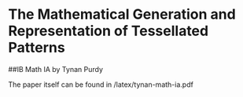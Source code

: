 # The Mathematical Generation and Representation of Tessellated Patterns
##IB Math IA by Tynan Purdy

The paper itself can be found in /latex/tynan-math-ia.pdf
